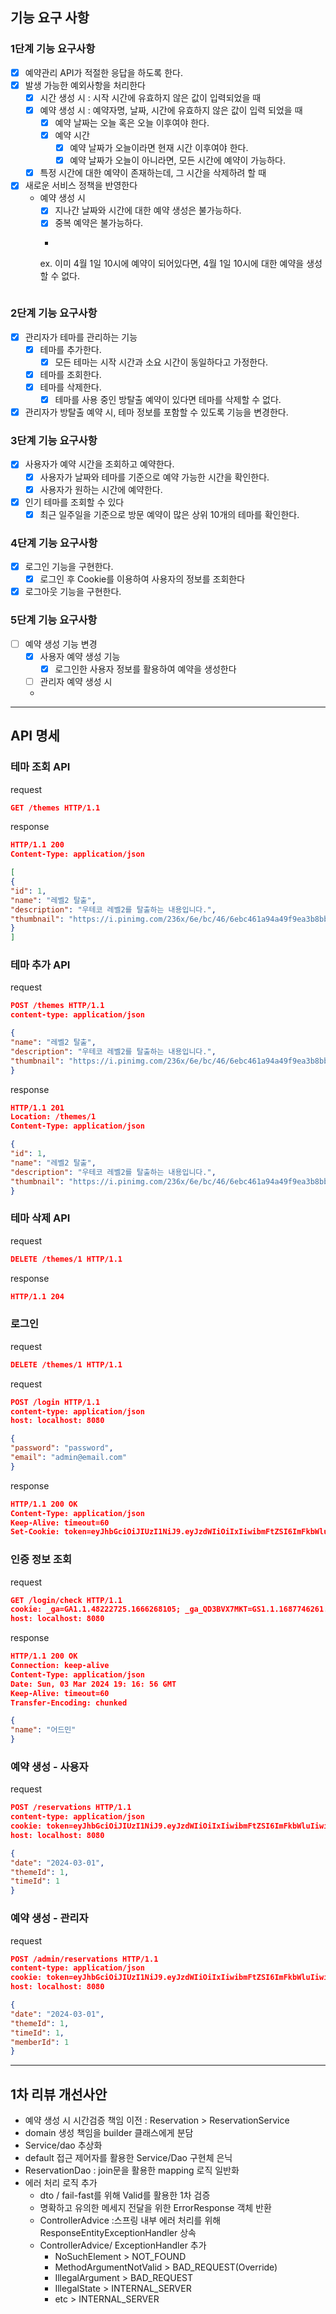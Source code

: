 ## 기능 요구 사항

### 1단계 기능 요구사항

- [x] 예약관리 API가 적절한 응답을 하도록 한다.
- [x] 발생 가능한 예외사항을 처리한다
    - [x] 시간 생성 시 : 시작 시간에 유효하지 않은 값이 입력되었을 때
    - [x] 예약 생성 시 : 예약자명, 날짜, 시간에 유효하지 않은 값이 입력 되었을 때
        - [x] 예약 날짜는 오늘 혹은 오늘 이후여야 한다.
        - [x] 예약 시간
            - [x] 예약 날짜가 오늘이라면 현재 시간 이후여야 한다.
            - [x] 예약 날짜가 오늘이 아니라면, 모든 시간에 예약이 가능하다.
    - [x] 특정 시간에 대한 예약이 존재하는데, 그 시간을 삭제하려 할 때

- [x] 새로운 서비스 정책을 반영한다
    - 예약 생성 시
        - [x] 지나간 날짜와 시간에 대한 예약 생성은 불가능하다.
        - [x] 중복 예약은 불가능하다.
        - ```
      ex. 이미 4월 1일 10시에 예약이 되어있다면, 4월 1일 10시에 대한 예약을 생성할 수 없다.
      ```

### 2단계 기능 요구사항

- [x] 관리자가 테마를 관리하는 기능
    - [x] 테마를 추가한다.
        - [x] 모든 테마는 시작 시간과 소요 시간이 동일하다고 가정한다.
    - [x] 테마를 조회한다.
    - [x] 테마를 삭제한다.
        - [x] 테마를 사용 중인 방탈출 예약이 있다면 테마를 삭제할 수 없다.
- [x] 관리자가 방탈출 예약 시, 테마 정보를 포함할 수 있도록 기능을 변경한다.

### 3단계 기능 요구사항

- [x] 사용자가 예약 시간을 조회하고 예약한다.
    - [x] 사용자가 날짜와 테마를 기준으로 예약 가능한 시간을 확인한다.
    - [x] 사용자가 원하는 시간에 예약한다.

- [x] 인기 테마를 조회할 수 있다
    - [x]  최근 일주일을 기준으로 방문 예약이 많은 상위 10개의 테마를 확인한다.

### 4단계 기능 요구사항

- [x] 로그인 기능을 구현한다.
    - [x] 로그인 후 Cookie를 이용하여 사용자의 정보를 조회한다
- [x] 로그아웃 기능을 구현한다.

### 5단계 기능 요구사항

- [ ] 예약 생성 기능 변경
    - [x] 사용자 예약 생성 기능
        - [x] 로그인한 사용자 정보를 활용하여 예약을 생성한다
    - [ ] 관리자 예약 생성 시
    -

---

## API 명세

### 테마 조회 API

request

```json
GET /themes HTTP/1.1
```

response

```json
HTTP/1.1 200
Content-Type: application/json

[
{
"id": 1,
"name": "레벨2 탈출",
"description": "우테코 레벨2를 탈출하는 내용입니다.",
"thumbnail": "https://i.pinimg.com/236x/6e/bc/46/6ebc461a94a49f9ea3b8bbe2204145d4.jpg"
}
]
```

### 테마 추가 API

request

```json
POST /themes HTTP/1.1
content-type: application/json

{
"name": "레벨2 탈출",
"description": "우테코 레벨2를 탈출하는 내용입니다.",
"thumbnail": "https://i.pinimg.com/236x/6e/bc/46/6ebc461a94a49f9ea3b8bbe2204145d4.jpg"
}
```

response

```json
HTTP/1.1 201
Location: /themes/1
Content-Type: application/json

{
"id": 1,
"name": "레벨2 탈출",
"description": "우테코 레벨2를 탈출하는 내용입니다.",
"thumbnail": "https://i.pinimg.com/236x/6e/bc/46/6ebc461a94a49f9ea3b8bbe2204145d4.jpg"
}
```

### 테마 삭제 API

request

```json
DELETE /themes/1 HTTP/1.1
```

response

```json
HTTP/1.1 204
```

### 로그인

request

```json
DELETE /themes/1 HTTP/1.1
```

request

```json
POST /login HTTP/1.1
content-type: application/json
host: localhost: 8080

{
"password": "password",
"email": "admin@email.com"
}
```

response

```json
HTTP/1.1 200 OK
Content-Type: application/json
Keep-Alive: timeout=60
Set-Cookie: token=eyJhbGciOiJIUzI1NiJ9.eyJzdWIiOiIxIiwibmFtZSI6ImFkbWluIiwicm9sZSI6IkFETUlOIn0.cwnHsltFeEtOzMHs2Q5-ItawgvBZ140OyWecppNlLoI; Path=/; HttpOnly
```

### 인증 정보 조회

request

```json
GET /login/check HTTP/1.1
cookie: _ga=GA1.1.48222725.1666268105; _ga_QD3BVX7MKT=GS1.1.1687746261.15.1.1687747186.0.0.0; Idea-25a74f9c=3cbc3411-daca-48c1-8201-51bdcdd93164; token=eyJhbGciOiJIUzI1NiJ9.eyJzdWIiOiIxIiwibmFtZSI6IuyWtOuTnOuvvCIsInJvbGUiOiJBRE1JTiJ9.vcK93ONRQYPFCxT5KleSM6b7cl1FE-neSLKaFyslsZM
host: localhost: 8080
```

response

```json
HTTP/1.1 200 OK
Connection: keep-alive
Content-Type: application/json
Date: Sun, 03 Mar 2024 19: 16: 56 GMT
Keep-Alive: timeout=60
Transfer-Encoding: chunked

{
"name": "어드민"
}
```

### 예약 생성 - 사용자

request

```json
POST /reservations HTTP/1.1
content-type: application/json
cookie: token=eyJhbGciOiJIUzI1NiJ9.eyJzdWIiOiIxIiwibmFtZSI6ImFkbWluIiwicm9sZSI6IkFETUlOIn0.cwnHsltFeEtOzMHs2Q5-ItawgvBZ140OyWecppNlLoI
host: localhost: 8080

{
"date": "2024-03-01",
"themeId": 1,
"timeId": 1
}
```

### 예약 생성 - 관리자

request

```json
POST /admin/reservations HTTP/1.1
content-type: application/json
cookie: token=eyJhbGciOiJIUzI1NiJ9.eyJzdWIiOiIxIiwibmFtZSI6ImFkbWluIiwicm9sZSI6IkFETUlOIn0.cwnHsltFeEtOzMHs2Q5-ItawgvBZ140OyWecppNlLoI
host: localhost: 8080

{
"date": "2024-03-01",
"themeId": 1,
"timeId": 1,
"memberId": 1
}
```

---

## 1차 리뷰 개선사안

- 예약 생성 시 시간검증 책임 이전 : Reservation > ReservationService
- domain 생성 책임을 builder 클래스에게 분담
- Service/dao 추상화
- default 접근 제어자를 활용한 Service/Dao 구현체 은닉
- ReservationDao : join문을 활용한 mapping 로직 일반화
- 에러 처리 로직 추가
    - dto / fail-fast를 위해 Valid를 활용한 1차 검증
    - 명확하고 유의한 메세지 전달을 위한 ErrorResponse 객체 반환
    - ControllerAdvice :스프링 내부 에러 처리를 위해 ResponseEntityExceptionHandler 상속
    - ControllerAdvice/ ExceptionHandler 추가
        - NoSuchElement > NOT_FOUND
        - MethodArgumentNotValid > BAD_REQUEST(Override)
        - IllegalArgument > BAD_REQUEST
        - IllegalState > INTERNAL_SERVER
        - etc > INTERNAL_SERVER
